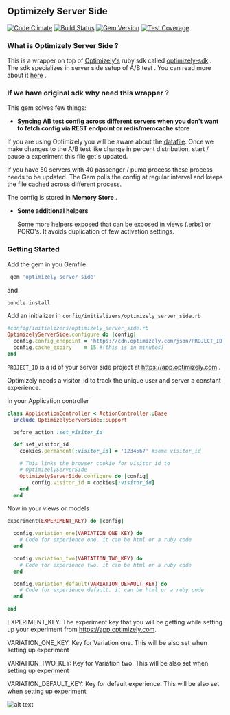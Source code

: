## Optimizely Server Side

[![Code Climate](https://codeclimate.com/github/ankit8898/optimizely_config_provider/badges/gpa.svg)](https://codeclimate.com/github/ankit8898/optimizely_config_provider) [![Build Status](https://travis-ci.org/ankit8898/optimizely_server_side.svg?branch=master)](https://travis-ci.org/ankit8898/optimizely_server_side)
[![Gem Version](https://badge.fury.io/rb/optimizely_server_side.svg)](https://badge.fury.io/rb/optimizely_server_side)
[![Test Coverage](https://codeclimate.com/github/ankit8898/optimizely_config_provider/badges/coverage.svg)](https://codeclimate.com/github/ankit8898/optimizely_config_provider/coverage)

### What is Optimizely Server Side ?

This is a wrapper on top of [Optimizely's](https://app.optimizely.com/projects) ruby sdk called [optimizely-sdk](https://github.com/optimizely/ruby-sdk) . The sdk specializes in server side setup of A/B test . You can read more about it [here](http://developers.optimizely.com/server/introduction/index.html) .

### If we have original sdk why need this wrapper ?

This gem solves few things:

 - **Syncing AB test config across different servers when you don't want to fetch config via REST endpoint or redis/memcache store**

  If you are using Optimizely you will be aware about the [datafile](http://developers.optimizely.com/server/reference/index.html#datafile). Once we make changes to the A/B test like change in percent distribution, start / pause a experiment this file get's updated.

  If you have 50 servers with 40 passenger / puma process these process needs to be updated.  The Gem polls the config at regular interval and keeps the file cached across different process.

  The config is stored in **Memory Store** .

* **Some additional helpers**

  Some more helpers exposed that can be exposed in views (.erbs) or PORO's.  It avoids duplication of few activation settings.

### Getting Started

Add the gem in you Gemfile

```ruby
 gem 'optimizely_server_side'
```

and

```ruby
bundle install
```

Add an initializer in `config/initializers/optimizely_server_side.rb`

```ruby
#config/initializers/optimizely_server_side.rb
OptimizelyServerSide.configure do |config|
  config.config_endpoint = 'https://cdn.optimizely.com/json/PROJECT_ID.json'
  config.cache_expiry    = 15 #(this is in minutes)
end

```
`PROJECT_ID` is a id of your  server side project at https://app.optimizely.com .


Optimizely needs a visitor_id to track the unique user and server a constant experience.  

In your Application controller

```ruby
class ApplicationController < ActionController::Base
  include OptimizelyServerSide::Support

  before_action :set_visitor_id

  def set_visitor_id
    cookies.permanent[:visitor_id] = '1234567' #some visitor_id

    # This links the browser cookie for visitor_id to
    # OptimizelyServerSide
    OptimizelyServerSide.configure do |config|  
        config.visitor_id = cookies[:visitor_id]
    end
  end

```


Now in your views or models


```ruby
experiment(EXPERIMENT_KEY) do |config|

  config.variation_one(VARIATION_ONE_KEY) do
    # Code for experience one. it can be html or a ruby code
  end

  config.variation_two(VARIATION_TWO_KEY) do
    # Code for experience two. it can be html or a ruby code
  end

  config.variation_default(VARIATION_DEFAULT_KEY) do
    # Code for experience default. it can be html or a ruby code
  end

end
```

EXPERIMENT_KEY: The experiment key that you will be getting while setting up your experiment from https://app.optimizely.com.

VARIATION_ONE_KEY: Key for Variation one. This will be also set when setting up experiment

VARIATION_TWO_KEY: Key for Variation two. This will be also set when setting up experiment

VARIATION_DEFAULT_KEY: Key for default experience. This will be also set when setting up experiment

![alt text](https://github.com/ankit8898/optimizely_server_side/blob/master/docs/screenshot.png "Logo Title Text 1")
